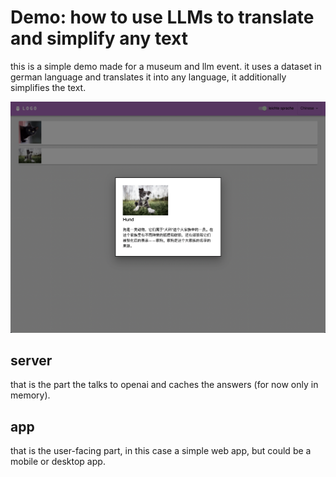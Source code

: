 # Demo: how to use LLMs to translate and simplify any text
this is a simple demo made for a museum and llm event.
it uses a dataset in german language and translates it into any language, it additionally simplifies the text.

![](screenshot.png)

## server
that is the part the talks to openai and caches the answers (for now only in memory).

## app
that is the user-facing part, in this case a simple web app, but could be a mobile or desktop app.
